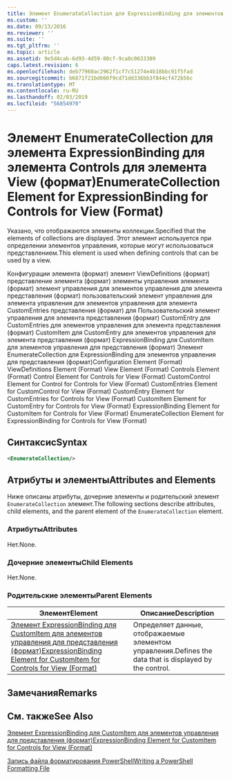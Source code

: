```yaml
---
title: Элемент EnumerateCollection для ExpressionBinding для элементов управления для представления (формат) | Документация Майкрософт
ms.custom: ''
ms.date: 09/13/2016
ms.reviewer: ''
ms.suite: ''
ms.tgt_pltfrm: ''
ms.topic: article
ms.assetid: 9e5d4cab-6d93-4d59-80cf-9ca0c0633309
caps.latest.revision: 6
ms.openlocfilehash: deb77960ac2962f1cf7c51274e4b18bbc91f5fad
ms.sourcegitcommit: b6871f21bd666f9cd71dd336bb3f844cf472b56c
ms.translationtype: MT
ms.contentlocale: ru-RU
ms.lasthandoff: 02/03/2019
ms.locfileid: "56854970"
---
```

# <a name="enumeratecollection-element-for-expressionbinding-for-controls-for-view-format"></a><span data-ttu-id="9f902-102">Элемент EnumerateCollection для элемента ExpressionBinding для элемента Controls для элемента View (формат)</span><span class="sxs-lookup"><span data-stu-id="9f902-102">EnumerateCollection Element for ExpressionBinding for Controls for View (Format)</span></span>

<span data-ttu-id="9f902-103">Указано, что отображаются элементы коллекции.</span><span class="sxs-lookup"><span data-stu-id="9f902-103">Specified that the elements of collections are displayed.</span></span> <span data-ttu-id="9f902-104">Этот элемент используется при определении элементов управления, которые могут использоваться представлением.</span><span class="sxs-lookup"><span data-stu-id="9f902-104">This element is used when defining controls that can be used by a view.</span></span>

<span data-ttu-id="9f902-105">Конфигурации элемента (формат) элемент ViewDefinitions (формат) представление элемента (формат) элементы управления элемента (формат) элемент управления для элементов управления для элемента представления (формат) пользовательский элемент управления для элемента управления для элементов управления для элемента CustomEntries представления (формат) для Пользовательский элемент управления для элемента представления (формат) CustomEntry для CustomEntries для элементов управления для элемента представления (формат) CustomItem для CustomEntry для элементов управления для элемента представления (формат) ExpressionBinding для CustomItem для элементов управления для представления (формат) Элемент EnumerateCollection для ExpressionBinding для элементов управления для представления (формат)</span><span class="sxs-lookup"><span data-stu-id="9f902-105">Configuration Element (Format) ViewDefinitions Element (Format) View Element (Format) Controls Element (Format) Control Element for Controls for View (Format) CustomControl Element for Control for Controls for View (Format) CustomEntries Element for CustomControl for View (Format) CustomEntry Element for CustomEntries for Controls for View (Format) CustomItem Element for CustomEntry for Controls for View (Format) ExpressionBinding Element for CustomItem for Controls for View (Format) EnumerateCollection Element for ExpressionBinding for Controls for View (Format)</span></span>

## <a name="syntax"></a><span data-ttu-id="9f902-106">Синтаксис</span><span class="sxs-lookup"><span data-stu-id="9f902-106">Syntax</span></span>

```xml
<EnumerateCollection/>
```

## <a name="attributes-and-elements"></a><span data-ttu-id="9f902-107">Атрибуты и элементы</span><span class="sxs-lookup"><span data-stu-id="9f902-107">Attributes and Elements</span></span>

<span data-ttu-id="9f902-108">Ниже описаны атрибуты, дочерние элементы и родительский элемент `EnumerateCollection` элемент.</span><span class="sxs-lookup"><span data-stu-id="9f902-108">The following sections describe attributes, child elements, and the parent element of the `EnumerateCollection` element.</span></span>

### <a name="attributes"></a><span data-ttu-id="9f902-109">Атрибуты</span><span class="sxs-lookup"><span data-stu-id="9f902-109">Attributes</span></span>

<span data-ttu-id="9f902-110">Нет.</span><span class="sxs-lookup"><span data-stu-id="9f902-110">None.</span></span>

### <a name="child-elements"></a><span data-ttu-id="9f902-111">Дочерние элементы</span><span class="sxs-lookup"><span data-stu-id="9f902-111">Child Elements</span></span>

<span data-ttu-id="9f902-112">Нет.</span><span class="sxs-lookup"><span data-stu-id="9f902-112">None.</span></span>

### <a name="parent-elements"></a><span data-ttu-id="9f902-113">Родительские элементы</span><span class="sxs-lookup"><span data-stu-id="9f902-113">Parent Elements</span></span>

|<span data-ttu-id="9f902-114">Элемент</span><span class="sxs-lookup"><span data-stu-id="9f902-114">Element</span></span>|<span data-ttu-id="9f902-115">Описание</span><span class="sxs-lookup"><span data-stu-id="9f902-115">Description</span></span>|
|-------------|-----------------|
|[<span data-ttu-id="9f902-116">Элемент ExpressionBinding для CustomItem для элементов управления для представления (формат)</span><span class="sxs-lookup"><span data-stu-id="9f902-116">ExpressionBinding Element for CustomItem for Controls for View (Format)</span></span>](./expressionbinding-element-for-customitem-for-controls-for-view-format.md)|<span data-ttu-id="9f902-117">Определяет данные, отображаемые элементом управления.</span><span class="sxs-lookup"><span data-stu-id="9f902-117">Defines the data that is displayed by the control.</span></span>|

## <a name="remarks"></a><span data-ttu-id="9f902-118">Замечания</span><span class="sxs-lookup"><span data-stu-id="9f902-118">Remarks</span></span>

## <a name="see-also"></a><span data-ttu-id="9f902-119">См. также</span><span class="sxs-lookup"><span data-stu-id="9f902-119">See Also</span></span>

[<span data-ttu-id="9f902-120">Элемент ExpressionBinding для CustomItem для элементов управления для представления (формат)</span><span class="sxs-lookup"><span data-stu-id="9f902-120">ExpressionBinding Element for CustomItem for Controls for View (Format)</span></span>](./expressionbinding-element-for-customitem-for-controls-for-view-format.md)

[<span data-ttu-id="9f902-121">Запись файла форматирования PowerShell</span><span class="sxs-lookup"><span data-stu-id="9f902-121">Writing a PowerShell Formatting File</span></span>](./writing-a-powershell-formatting-file.md)
